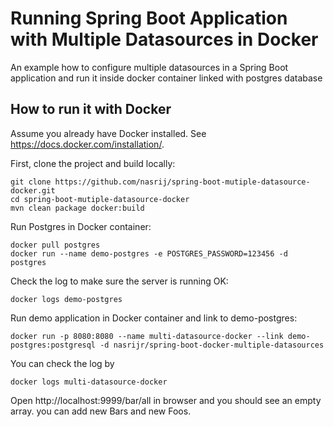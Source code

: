 # Running Spring Boot Application with Multiple Datasources in Docker
An example how to configure multiple datasources in a Spring Boot application and run it inside docker container linked with postgres database 

## How to run it with Docker
Assume you already have Docker installed. See https://docs.docker.com/installation/.

First, clone the project and build locally:

~~~
git clone https://github.com/nasrij/spring-boot-mutiple-datasource-docker.git
cd spring-boot-mutiple-datasource-docker
mvn clean package docker:build
~~~

Run Postgres in Docker container:

~~~
docker pull postgres
docker run --name demo-postgres -e POSTGRES_PASSWORD=123456 -d postgres
~~~

Check the log to make sure the server is running OK:
~~~
docker logs demo-postgres
~~~

Run demo application in Docker container and link to demo-postgres:

~~~
docker run -p 8080:8080 --name multi-datasource-docker --link demo-postgres:postgresql -d nasrijr/spring-boot-docker-multiple-datasources
~~~


You can check the log by
~~~
docker logs multi-datasource-docker
~~~

Open http://localhost:9999/bar/all in browser and you should see an empty array. you can add new Bars and new Foos.
